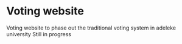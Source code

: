 # Voting website
Voting website to phase out the traditional voting system in adeleke university
Still in progress
